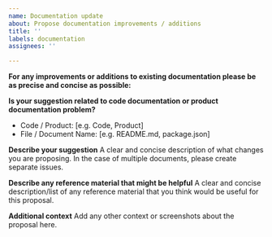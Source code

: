 ```yaml
---
name: Documentation update
about: Propose documentation improvements / additions
title: ''
labels: documentation
assignees: ''

---
```


**For any improvements or additions to existing documentation please be as precise and concise as possible:**

**Is your suggestion related to code documentation or product documentation problem?**

* Code / Product: [e.g. Code, Product]
* File / Document Name: [e.g. README.md, package.json]

**Describe your suggestion**
A clear and concise description of what changes you are proposing. In the case of multiple documents, please create separate issues.

**Describe any reference material that might be helpful**
A clear and concise description/list of any reference material that you think would be useful for this proposal.

**Additional context**
Add any other context or screenshots about the proposal here.
